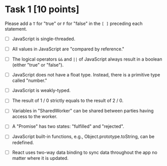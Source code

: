# Task 1 [10 points]

Please add a `T` for "true" or `F` for "false" in the `[ ]` preceding each statement. 

- [ ] JavaScript is single-threaded.

- [ ] All values in JavaScript are "compared by reference."

- [ ] The logical operators `&&` and `||` of JavaScript always result in a boolean (either "true" or "false").

- [ ] JavaScript does not have a float type. Instead, there is a primitive type called "number."

- [ ] JavaScript is weakly-typed.

- [ ] The result of 1 / 0 strictly equals to the result of 2 / 0.

- [ ] Variables in "SharedWorker" can be shared between parties having access to the worker.

- [ ] A "Promise" has two states: "fulfilled" and "rejected".

- [ ] JavaScript built-in functions, e.g., Object.prototype.toString, can be redefined. 

- [ ] React uses two-way data binding to sync data throughout the app no matter where it is updated.